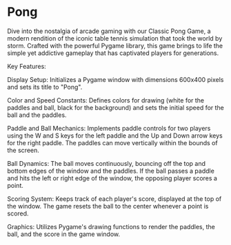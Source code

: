 # Pong
Dive into the nostalgia of arcade gaming with our Classic Pong Game, a modern rendition of the iconic table tennis simulation that took the world by storm. Crafted with the powerful Pygame library, this game brings to life the simple yet addictive gameplay that has captivated players for generations.

Key Features:

Display Setup: Initializes a Pygame window with dimensions 600x400 pixels and sets its title to "Pong".

Color and Speed Constants: Defines colors for drawing (white for the paddles and ball, black for the background) and sets the initial speed for the ball and the paddles.

Paddle and Ball Mechanics: Implements paddle controls for two players using the W and S keys for the left paddle and the Up and Down arrow keys for the right paddle. The paddles can move vertically within the bounds of the screen.

Ball Dynamics: The ball moves continuously, bouncing off the top and bottom edges of the window and the paddles. If the ball passes a paddle and hits the left or right edge of the window, the opposing player scores a point.

Scoring System: Keeps track of each player's score, displayed at the top of the window. The game resets the ball to the center whenever a point is scored.

Graphics: Utilizes Pygame's drawing functions to render the paddles, the ball, and the score in the game window.
